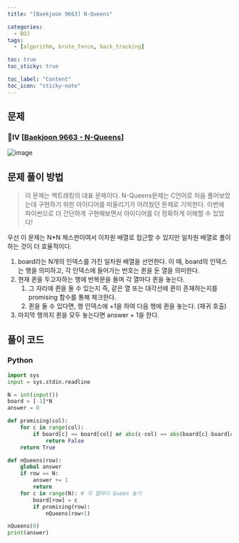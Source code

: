 ```yaml
---
title: "[Baekjoon 9663] N-Queens" 

categories:
  - BOJ
tags:
  - [algorithm, brute_force, back_tracking]

toc: true
toc_sticky: true

toc_label: "Content"
toc_icon: "sticky-note"
---
```


## 문제

### 💛Ⅳ [[Baekjoon 9663 - N-Queens](https://www.acmicpc.net/problem/9663)]

![image](https://user-images.githubusercontent.com/68420044/214123206-007b017b-2742-4260-8e0a-cd1f1c963f16.png)


## 문제 풀이 방법

> 이 문제는 백트래킹의 대표 문제이다. N-Queens문제는 C언어로 처음 풀어보았는데 구현하기 위한 아이디어를 떠올리기가 어려웠던 문제로 기억한다. 이번에 파이썬으로 더 간단하게 구현해보면서 아이디어를 더 정확하게 이해할 수 있었다!

우선 이 문제는 N*N 체스판이여서 이차원 배열로 접근할 수 있지만 일차원 배열로 풀이하는 것이 더 효율적이다. 

1. board라는 N개의 인덱스를 가진 일차원 배열을 선언한다. 이 때, board의 인덱스는 행을 의미하고, 각 인덱스에 들어가는 번호는 퀸을 둔 열을 의미한다. 
2. 현재 퀸을 두고자하는 행에 반복문을 돌며 각 열마다 퀸을 놓는다. 
    1. 그 자리에 퀸을 둘 수 있는지 즉, 같은 열 또는 대각선에 퀸이 존재하는지를 promising 함수를 통해 체크한다. 
    2. 퀸을 둘 수 있다면, 행 인덱스에 +1을 하여 다음 행에 퀸을 놓는다. (재귀 호출)
3. 마지막 행까지 퀸을 모두 놓는다면 answer + 1을 한다. 

## 풀이 코드

### Python

```python
import sys
input = sys.stdin.readline

N = int(input())
board = [-1]*N
answer = 0

def promising(col):
    for c in range(col):
        if board[c] == board[col] or abs(c-col) == abs(board[c]-board[col]):
            return False
    return True

def nQueens(row):
    global answer
    if row == N:
        answer += 1
        return
    for c in range(N): # 각 열마다 Queen 놓기
        board[row] = c
        if promising(row):
            nQueens(row+1)

nQueens(0)
print(answer)
```